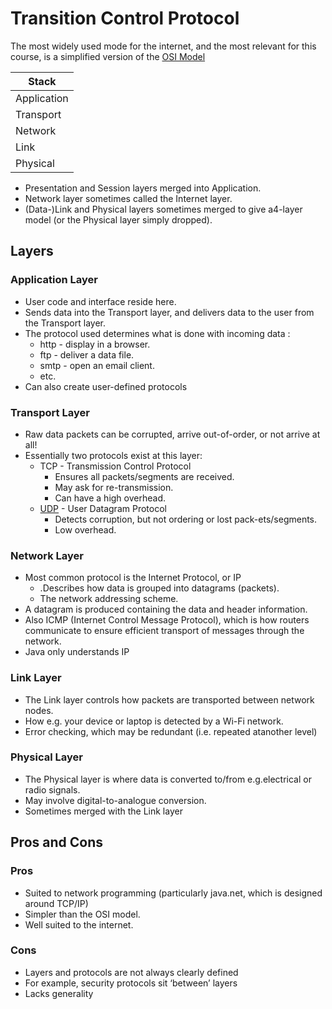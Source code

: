 # Transition Control Protocol
The most widely used mode for the internet, and the most relevant for this course, is a simplified version of the [OSI Model](OSI%20Model.md)

| Stack |
| ---- |
| Application |
| Transport |
| Network |
| Link |
| Physical |
- Presentation and Session layers merged into Application.
- Network layer sometimes called the Internet layer.
- (Data-)Link and Physical layers sometimes merged to give a4-layer model (or the Physical layer simply dropped).
## Layers
### Application Layer
- User code and interface reside here.
- Sends data into the Transport layer, and delivers data to the user from the Transport layer.
- The protocol used determines what is done with incoming data :
	- http - display in a browser.
	- ftp - deliver a data file.
	- smtp - open an email client.
	- etc.
- Can also create user-defined protocols
### Transport Layer
- Raw data packets can be corrupted, arrive out-of-order, or not arrive at all!
- Essentially two protocols exist at this layer:
	- TCP  - Transmission Control Protocol
		- Ensures all packets/segments are received.
		- May ask for re-transmission.
		- Can have a high overhead.
	- [UDP](UDP.md) - User Datagram Protocol
		- Detects corruption, but not ordering or lost pack-ets/segments.
		- Low overhead.
### Network Layer
- Most common protocol is the Internet Protocol, or IP
	- .Describes how data is grouped into datagrams (packets).
	- The network addressing scheme.
- A datagram is produced containing the data and header information.
- Also ICMP (Internet Control Message Protocol), which is how routers communicate to ensure efficient transport of messages through the network.
- Java only understands IP
### Link Layer
- The Link layer controls how packets are transported between network nodes.
- How e.g. your device or laptop is detected by a Wi-Fi network.
- Error checking, which may be redundant (i.e. repeated atanother level)
### Physical Layer
- The Physical layer is where data is converted to/from e.g.electrical or radio signals.
- May involve digital-to-analogue conversion.
- Sometimes merged with the Link layer
## Pros and Cons
### Pros
- Suited to network programming (particularly java.net, which is designed around TCP/IP)
- Simpler than the OSI model.
- Well suited to the internet.
### Cons
- Layers and protocols are not always clearly defined
- For example, security protocols sit ‘between’ layers
- Lacks generality
